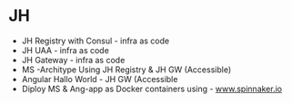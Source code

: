 # JH
- JH Registry with Consul - infra as code
- JH UAA - infra as code
- JH Gateway - infra as code
- MS -Architype Using JH Registry & JH GW (Accessible)
- Angular Hallo World - JH GW (Accessible
- Diploy MS & Ang-app as Docker containers using - www.spinnaker.io
